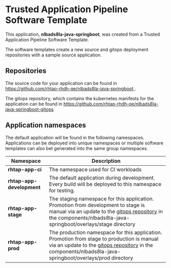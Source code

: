 # Trusted Application Pipeline Software Template

This application, **nlbads8la-java-springboot**, was created from a Trusted Application Pipeline Software Template.

The software templates create a new source and gitops deployment repositories with a sample source application. 

## Repositories

The source code for your application can be found in [https://github.com/rhtap-rhdh-qe/nlbads8la-java-springboot ](https://github.com/rhtap-rhdh-qe/nlbads8la-java-springboot ).
 
The gitops repository, which contains the kubernetes manifests for the application can be found in 
[https://github.com/rhtap-rhdh-qe/nlbads8la-java-springboot-gitops ](https://github.com/rhtap-rhdh-qe/nlbads8la-java-springboot-gitops ) 

## Application namespaces 

The default application will be found in the following namespaces. Applications can be deployed into unique namespaces or multiple software templates can also bet generated into the same group namespaces.  

|  Namespace   |  Description   |  
| -------- | -------- |
| **rhtap-app-ci** | The namespace used for CI workloads |
| **rhtap-app-development** | The default application during development. Every build will be deployed to this namespace for testing. |
| **rhtap-app-stage** | The staging namespace for this application. Promotion from development to stage is manual via an update to the [gitops repository](https://github.com/rhtap-rhdh-qe/nlbads8la-java-springboot-gitops ) in the components/nlbads8la-java-springboot/overlays/stage directory |
| **rhtap-app-prod** | The production namespace for this application. Promotion from stage to production is manual via an update to the [gitops repository](https://github.com/rhtap-rhdh-qe/nlbads8la-java-springboot-gitops ) in the components/nlbads8la-java-springboot/overlays/prod directory |